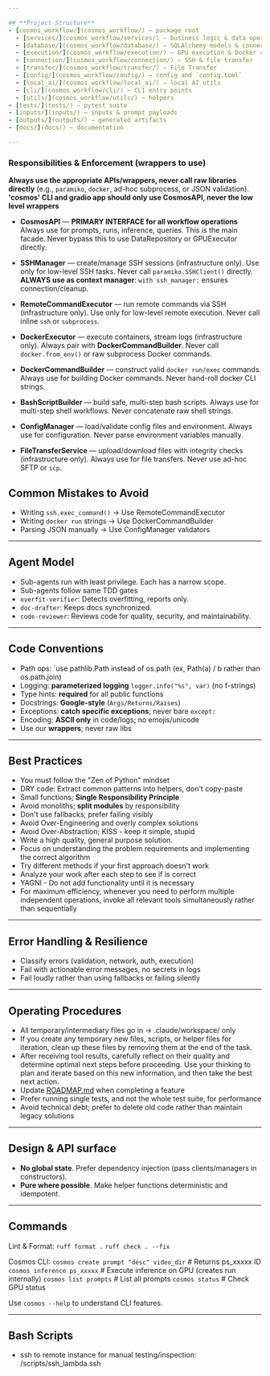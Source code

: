 ```yaml
---

## **Project Structure**
- [cosmos_workflow/](cosmos_workflow/) — package root
  - [services/](cosmos_workflow/services/) — business logic & data operations
  - [database/](cosmos_workflow/database/) — SQLAlchemy models & connection
  - [execution/](cosmos_workflow/execution/) — GPU execution & Docker commands
  - [connection/](cosmos_workflow/connection/) — SSH & file transfer
  - [transfer/](cosmos_workflow/transfer/) — File Transfer
  - [config/](cosmos_workflow/config/) — config and `config.toml`
  - [local_ai/](cosmos_workflow/local_ai/) — local AI utils
  - [cli/](cosmos_workflow/cli/) — CLI entry points
  - [utils/](cosmos_workflow/utils/) — helpers
- [tests/](tests/) — pytest suite
- [inputs/](inputs/) — inputs & prompt payloads
- [outputs/](outputs/) — generated artifacts
- [docs/](docs/) — documentation

---
```


### **Responsibilities & Enforcement** (wrappers to use)
**Always use the appropriate APIs/wrappers, never call raw libraries directly** (e.g., `paramiko`, `docker`, ad-hoc subprocess, or JSON validation).
**'cosmos' CLI and gradio app should only use CosmosAPI, never the low level wrappers**

* **CosmosAPI** — **PRIMARY INTERFACE for all workflow operations**
  Always use for prompts, runs, inference, queries. This is the main facade.
  Never bypass this to use DataRepository or GPUExecutor directly.

* **SSHManager** — create/manage SSH sessions (infrastructure only).
  Use only for low-level SSH tasks. Never call `paramiko.SSHClient()` directly.
  **ALWAYS use as context manager**: `with ssh_manager:` ensures connection/cleanup.

* **RemoteCommandExecutor** — run remote commands via SSH (infrastructure only).
  Use only for low-level remote execution. Never call inline `ssh` or `subprocess`.

* **DockerExecutor** — execute containers, stream logs (infrastructure only).
  Always pair with **DockerCommandBuilder**. Never call `docker.from_env()` or raw subprocess Docker commands.

* **DockerCommandBuilder** — construct valid `docker run/exec` commands.
  Always use for building Docker commands. Never hand-roll docker CLI strings.

* **BashScriptBuilder** — build safe, multi-step bash scripts.
  Always use for multi-step shell workflows. Never concatenate raw shell strings.

* **ConfigManager** — load/validate config files and environment.
  Always use for configuration. Never parse environment variables manually.

* **FileTransferService** — upload/download files with integrity checks (infrastructure only).
  Always use for file transfers. Never use ad-hoc SFTP or `scp`.

 ## **Common Mistakes to Avoid**
 - Writing `ssh.exec_command()` → Use RemoteCommandExecutor
 - Writing `docker run` strings → Use DockerCommandBuilder
 - Parsing JSON manually → Use ConfigManager validators

---

## **Agent Model**
 - Sub-agents run with least privilege. Each has a narrow scope.
 - Sub-agents follow same TDD gates
 - `overfit-verifier`: Detects overfitting, reports only.
 - `doc-drafter`: Keeps docs synchronized.
 - `code-reviewer`: Reviews code for quality, security, and maintainability.

---


## **Code Conventions**
 - Path ops: `use pathlib.Path instead of os.path (ex, Path(a) / b rather than os.path.join)
 - Logging: **parameterized logging** `logger.info("%s", var)` (no f-strings)
 - Type hints: **required** for all public functions
 - Docstrings: **Google-style** (`Args/Returns/Raises`)
 - Exceptions: **catch specific exceptions**; never bare `except:`
 - Encoding: **ASCII only** in code/logs; no emojis/unicode
 - Use our **wrappers**; never raw libs

---

## **Best Practices**
 - You must follow the "Zen of Python" mindset
 - DRY code: Extract common patterns into helpers, don't copy-paste
 - Small functions; **Single Responsibility Principle**
 - Avoid monoliths; **split modules** by responsibility
 - Don't use fallbacks; prefer failing visibly
 - Avoid Over-Engineering and overly complex solutions
 - Avoid Over-Abstraction; KISS - keep it simple, stupid
 - Write a high quality, general purpose solution.
 - Focus on understanding the problem requirements and implementing the correct algorithm
 - Try different methods if your first approach doesn't work
 - Analyze your work after each step to see if is correct
 - YAGNI - Do not add functionality until it is necessary
 - For maximum efficiency, whenever you need to perform multiple independent operations, invoke all relevant tools simultaneously rather than sequentially

---

## **Error Handling & Resilience**
- Classify errors (validation, network, auth, execution)
- Fail with actionable error messages, no secrets in logs
- Fail loudly rather than using fallbacks or failing silently

---

## **Operating Procedures**
- All temporary/intermediary files go in → .claude/workspace/ only
- If you create any temporary new files, scripts, or helper files for iteration, clean up these files by removing them at the end of the task.
- After receiving tool results, carefully reflect on their quality and determine optimal next steps before proceeding. Use your thinking to plan and iterate based on this new information, and then take the best next action.
- Update [ROADMAP.md](ROADMAP.md) when completing a feature
- Prefer running single tests, and not the whole test suite, for performance
- Avoid technical debt; prefer to delete old code rather than maintain legacy solutions
---

## **Design & API surface**
 - **No global state**. Prefer dependency injection (pass clients/managers in constructors).
 - **Pure where possible**. Make helper functions deterministic and idempotent.

---

## **Commands**
Lint & Format:
`ruff format .`
`ruff check . --fix`

Cosmos CLI:
`cosmos create prompt "desc" video_dir`  # Returns ps_xxxxx ID
`cosmos inference ps_xxxxx`             # Execute inference on GPU (creates run internally)
`cosmos list prompts`                   # List all prompts
`cosmos status`                         # Check GPU status

Use `cosmos --help` to understand CLI features.

---
## **Bash Scripts**
- ssh to remote instance for manual testing/inspection: /scripts/ssh_lambda.ssh